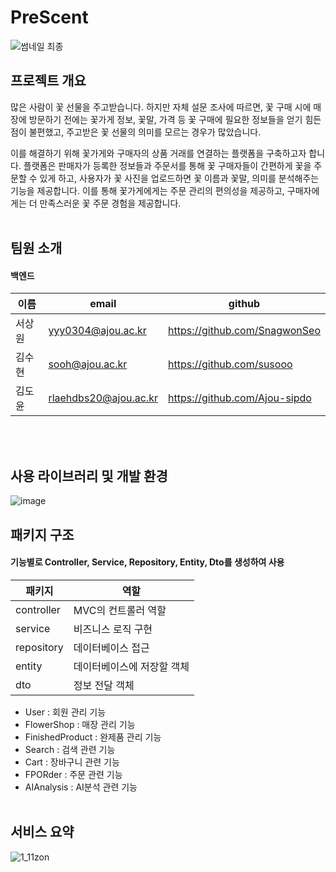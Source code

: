 # PreScent
![썸네일 최종](https://github.com/PreScent-sc23/PreScent/assets/118275773/9dea5ed9-c31e-4053-8ee6-0a57b68c2c65)


## 프로젝트 개요
  많은 사람이 꽃 선물을 주고받습니다. 하지만 자체 설문 조사에 따르면, 꽃 구매 시에 매장에 방문하기 전에는 꽃가게 정보, 꽃말, 가격 등 꽃 구매에 필요한 정보들을 얻기 힘든 점이 불편했고, 주고받은 꽃 선물의 의미를 모르는 경우가 많았습니다.

  이를 해결하기 위해 꽃가게와 구매자의 상품 거래를 연결하는 플랫폼을 구축하고자 합니다. 플랫폼은 판매자가 등록한 정보들과 주문서를 통해 꽃 구매자들이 간편하게 꽃을 주문할 수 있게 하고, 사용자가 꽃 사진을 업로드하면 꽃 이름과 꽃말, 의미를 분석해주는 기능을 제공합니다. 
이를 통해 꽃가게에게는 주문 관리의 편의성을 제공하고, 구매자에게는 더 만족스러운 꽃 주문 경험을 제공합니다.
<br/><br/>

## 팀원 소개
#### 백엔드
|**이름**|**email**|**github**|
|--|-----|-----|
|서상원|yyy0304@ajou.ac.kr|https://github.com/SnagwonSeo|
|김수현|sooh@ajou.ac.kr|https://github.com/susooo|
|김도윤|rlaehdbs20@ajou.ac.kr|https://github.com/Ajou-sipdo|

<br/> <br/>

## 사용 라이브러리 및 개발 환경
![image](https://github.com/PreScent-sc23/backend/assets/118275773/26bde00a-22a3-435d-b21d-2d294830245d)


## 패키지 구조
#### 기능별로 Controller, Service, Repository, Entity, Dto를 생성하여 사용
|**패키지**|**역할**|
|--|-----|
|controller|MVC의 컨트롤러 역할|
|service|비즈니스 로직 구현|
|repository|데이터베이스 접근|
|entity|데이터베이스에 저장할 객체|
|dto|정보 전달 객체|

- User : 회원 관리 기능
- FlowerShop : 매장 관리 기능
- FinishedProduct : 완제품 관리 기능
- Search : 검색 관련 기능
- Cart : 장바구니 관련 기능
- FPORder : 주문 관련 기능
- AIAnalysis : AI분석 관련 기능
<br/> <br/>
## 서비스 요약

![1_11zon](https://github.com/PreScent-sc23/backend/assets/92291198/729fbf60-b01c-4f39-b2c4-78bf4bfff739)
